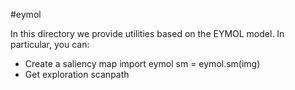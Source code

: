 #eymol

In this directory we provide utilities based on the EYMOL model. In particular, you can:

- Create a saliency map
  import eymol
  sm = eymol.sm(img)
- Get exploration scanpath
